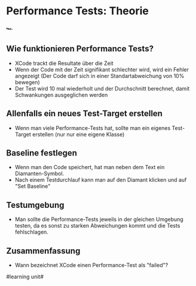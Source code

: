 # Performance Tests: Theorie
🏎️

## Wie funktionieren Performance Tests?

- XCode trackt die Resultate über die Zeit
- Wenn der Code mit der Zeit signifikant schlechter wird, wird ein Fehler angezeigt (Der Code darf sich in einer Standartabweichung von 10% bewegen)
- Der Test wird 10 mal wiederholt und der Durchschnitt berechnet, damit Schwankungen ausgeglichen werden


## Allenfalls ein neues Test-Target erstellen

- Wenn man viele Performance-Tests hat, sollte man ein eigenes Test-Target erstellen (nur nur eine eigene Klasse)


## Baseline festlegen

- Wenn man den Code speichert, hat man neben dem Text ein Diamanten-Symbol.
- Nach einem Testdurchlauf kann man auf den Diamant klicken und auf "Set Baseline"

## Testumgebung

- Man sollte die Performance-Tests jeweils in der gleichen Umgebung testen, da es sonst zu starken Abweichungen kommt und die Tests fehlschlagen.

## Zusammenfassung
- Wann bezeichnet XCode einen Performance-Test als "failed"?


#learning unit#